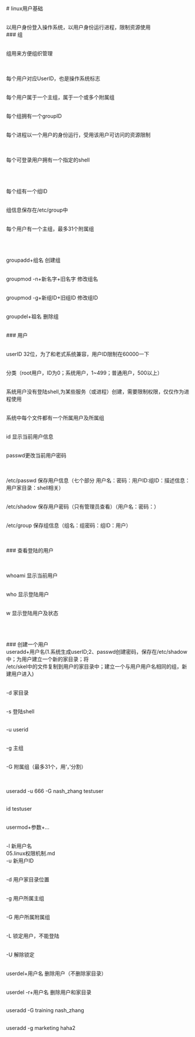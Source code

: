 <br># linux用户基础<br>

<br>以用户身份登入操作系统，以用户身份运行进程，限制资源使用
<br>### 组<br>

<br>组用来方便组织管理<br>
<br>

<br>每个用户对应UserID，也是操作系统标志<br>

<br>每个用户属于一个主组，属于一个或多个附属组<br>

<br>每个组拥有一个groupID<br>

<br>每个进程以一个用户的身份运行，受用该用户可访问的资源限制<br>
<br>

<br>每个可登录用户拥有一个指定的shell<br>
<br>
<br>

<br>每个组有一个组ID<br>

<br>组信息保存在/etc/group中<br>

<br>每个用户有一个主组，最多31个附属组<br>
<br>
<br>

<br>groupadd+组名 创建组<br>

<br>groupmod -n+新名字+旧名字 修改组名<br>

<br>groupmod -g+新组ID+旧组ID 修改组ID<br>

<br>groupdel+祖名 删除组<br>

<br>### 用户<br>

<br>userID 32位，为了和老式系统兼容，用户ID限制在60000一下<br>

<br>分类（root用户，ID为0；系统用户，1~499；普通用户，500以上）<br>

<br>系统用户没有登陆shell,为某些服务（或进程）创建，需要限制权限，仅仅作为进程使用<br>

<br>系统中每个文件都有一个所属用户及所属组<br>

<br>id 显示当前用户信息<br>

<br>passwd更改当前用户密码<br>
<br>

<br>/etc/passwd 保存用户信息（七个部分  用户名：密码：用户ID:组ID：描述信息：用户家目录：shell相关）<br>

<br>/etc/shadow 保存用户密码（只有管理员查看）（用户名：密码：）<br>

<br>/etc/group 保存组信息（组名：组密码：组ID：用户）<br>
<br>

<br>### 查看登陆的用户<br>
<br>

<br>whoami 显示当前用户<br>

<br>who 显示登陆用户<br>

<br>w 显示登陆用户及状态<br>
<br>
<br>

<br>### 创建一个用户
<br>useradd+用户名(1.系统生成userID;2、passwd创建密码，保存在/etc/shadow中；为用户建立一个新的家目录；将
<br>/etc/skel中的文件复制到用户的家目录中；建立一个与用户用户名相同的组，新建用户进入)<br>

<br>-d 家目录<br>

<br>-s 登陆shell<br>

<br>-u userid<br>

<br>-g 主组<br>

<br>-G 附属组（最多31个，用‘，’分割）<br>
<br>

<br>useradd -u 666 -G nash_zhang testuser<br>

<br>id testuser<br>

<br>usermod+参数+...<br>

<br>-l 新用户名
<br>05.linux权限机制.md
<br>-u 新用户ID<br>

<br>-d 用户家目录位置<br>

<br>-g 用户所属主组<br>

<br>-G 用户所属附属组<br>

<br>-L 锁定用户，不能登陆<br>

<br>-U 解除锁定<br>

<br>userdel+用户名 删除用户（不删除家目录）<br>

<br>userdel -r+用户名 删除用户和家目录<br>

<br>useradd -G training nash_zhang<br>

<br>useradd -g marketing haha2<br>
<br>
<br>

